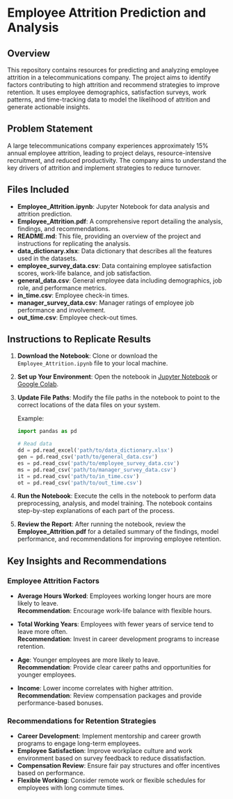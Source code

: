 # Employee Attrition Prediction and Analysis

## Overview
This repository contains resources for predicting and analyzing employee attrition in a telecommunications company. The project aims to identify factors contributing to high attrition and recommend strategies to improve retention. It uses employee demographics, satisfaction surveys, work patterns, and time-tracking data to model the likelihood of attrition and generate actionable insights.

## Problem Statement
A large telecommunications company experiences approximately 15% annual employee attrition, leading to project delays, resource-intensive recruitment, and reduced productivity. The company aims to understand the key drivers of attrition and implement strategies to reduce turnover.

## Files Included

- **Employee_Attrition.ipynb**: Jupyter Notebook for data analysis and attrition prediction.
- **Employee_Attrition.pdf**: A comprehensive report detailing the analysis, findings, and recommendations.
- **README.md**: This file, providing an overview of the project and instructions for replicating the analysis.
- **data_dictionary.xlsx**: Data dictionary that describes all the features used in the datasets.
- **employee_survey_data.csv**: Data containing employee satisfaction scores, work-life balance, and job satisfaction.
- **general_data.csv**: General employee data including demographics, job role, and performance metrics.
- **in_time.csv**: Employee check-in times.
- **manager_survey_data.csv**: Manager ratings of employee job performance and involvement.
- **out_time.csv**: Employee check-out times.

## Instructions to Replicate Results

1. **Download the Notebook**: Clone or download the `Employee_Attrition.ipynb` file to your local machine.
2. **Set up Your Environment**: Open the notebook in [Jupyter Notebook](https://jupyter.org/) or [Google Colab](https://colab.research.google.com/).
3. **Update File Paths**: Modify the file paths in the notebook to point to the correct locations of the data files on your system.
   
   Example:
   ```python
   import pandas as pd

   # Read data
   dd = pd.read_excel('path/to/data_dictionary.xlsx')
   gen = pd.read_csv('path/to/general_data.csv')
   es = pd.read_csv('path/to/employee_survey_data.csv')
   ms = pd.read_csv('path/to/manager_survey_data.csv')
   it = pd.read_csv('path/to/in_time.csv')
   ot = pd.read_csv('path/to/out_time.csv')

   ```
4. **Run the Notebook**: Execute the cells in the notebook to perform data preprocessing, analysis, and model training. The notebook contains step-by-step explanations of each part of the process.
5. **Review the Report**: After running the notebook, review the **Employee_Attrition.pdf** for a detailed summary of the findings, model performance, and recommendations for improving employee retention.

## Key Insights and Recommendations

### Employee Attrition Factors

- **Average Hours Worked**: Employees working longer hours are more likely to leave.  
  **Recommendation**: Encourage work-life balance with flexible hours.

- **Total Working Years**: Employees with fewer years of service tend to leave more often.  
  **Recommendation**: Invest in career development programs to increase retention.

- **Age**: Younger employees are more likely to leave.  
  **Recommendation**: Provide clear career paths and opportunities for younger employees.

- **Income**: Lower income correlates with higher attrition.  
  **Recommendation**: Review compensation packages and provide performance-based bonuses.

### Recommendations for Retention Strategies

- **Career Development**: Implement mentorship and career growth programs to engage long-term employees.
- **Employee Satisfaction**: Improve workplace culture and work environment based on survey feedback to reduce dissatisfaction.
- **Compensation Review**: Ensure fair pay structures and offer incentives based on performance.
- **Flexible Working**: Consider remote work or flexible schedules for employees with long commute times.
